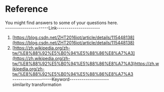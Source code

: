 # Reference  
You might find answers to some of your questions here.  
----------------------Link----------------------  
1. [https://blog.csdn.net/ZHT2016iot/article/details/115448138](https://blog.csdn.net/ZHT2016iot/article/details/115448138)
2. [https://zh.wikipedia.org/zh-tw/%E8%88%92%E5%B0%94%E5%88%86%E8%A7%A3](https://zh.wikipedia.org/zh-tw/%E8%88%92%E5%B0%94%E5%88%86%E8%A7%A3)https://zh.wikipedia.org/zh-tw/%E8%88%92%E5%B0%94%E5%88%86%E8%A7%A3  
--------------------Keyword--------------------  
similarity transformation
